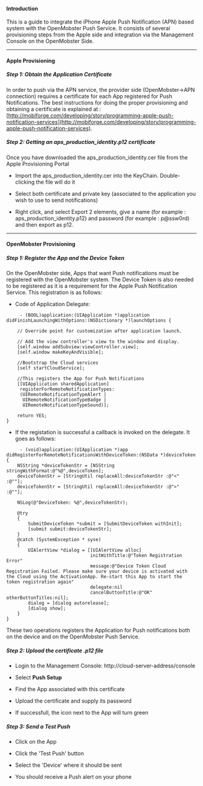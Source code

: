 #### Introduction ####
This is a guide to integrate the iPhone Apple Push Notification (APN) based system with the OpenMobster Push Service. It consists of several provisioning steps from the Apple side and integration via the Management Console on the OpenMobster Side.


---


#### Apple Provisioning ####

##### Step 1: Obtain the Application Certificate #####

In order to push via the APN service, the provider side (OpenMobster->APN connection) requires a certificate for each App registered for Push Notifications. The best instructions for doing the proper provisioning and obtaining a certificate is explained at : [http://mobiforge.com/developing/story/programming-apple-push-notification-services](http://mobiforge.com/developing/story/programming-apple-push-notification-services).

##### Step 2: Getting an aps\_production\_identity.p12 certificate #####

Once you have downloaded the aps\_production\_identity.cer file from the Apple Provisioning Portal

  * Import the aps\_production\_identity.cer into the KeyChain. Double-clicking the file will do it

  * Select both certificate and private key (associated to the application you wish to use to send notifications)

  * Right click, and select Export 2 elements, give a name (for example : aps\_production\_identity.p12) and password (for example : p@ssw0rd) and then export as p12.


---


#### OpenMobster Provisioning ####

##### Step 1: Register the App and the Device Token #####

On the OpenMobster side, Apps that want Push notifications must be registered with the OpenMobster system. The Device Token is also needed to be registered as it is a requirement for the Apple Push Notification Service. This registration is as follows:

  * Code of Application Delegate:
```
     - (BOOL)application:(UIApplication *)application didFinishLaunchingWithOptions:(NSDictionary *)launchOptions {    
    
    // Override point for customization after application launch.

    // Add the view controller's view to the window and display.
    [self.window addSubview:viewController.view];
    [self.window makeKeyAndVisible];
	
	//Bootstrap the Cloud services
	[self startCloudService];
	
    //This registers the App for Push Notifications
    [[UIApplication sharedApplication] 
	 registerForRemoteNotificationTypes:
	 (UIRemoteNotificationTypeAlert | 
	  UIRemoteNotificationTypeBadge | 
	  UIRemoteNotificationTypeSound)];

    return YES;
}

```

  * If the registation is successful a callback is invoked on the delegate. It goes as follows:
```
     - (void)application:(UIApplication *)app didRegisterForRemoteNotificationsWithDeviceToken:(NSData *)deviceToken 
{ 
	NSString *deviceTokenStr = [NSString stringWithFormat:@"%@",deviceToken];
	deviceTokenStr = [StringUtil replaceAll:deviceTokenStr :@"<" :@""];
	deviceTokenStr = [StringUtil replaceAll:deviceTokenStr :@">" :@""];
	
	NSLog(@"DeviceToken: %@",deviceTokenStr);

	@try 
	{
		SubmitDeviceToken *submit = [SubmitDeviceToken withInit];
		[submit submit:deviceTokenStr];
	}
	@catch (SystemException * syse) 
	{
		UIAlertView *dialog = [[UIAlertView alloc] 
							   initWithTitle:@"Token Registration Error"
							   message:@"Device Token Cloud Registration Failed. Please make sure your device is activated with the Cloud using the ActivationApp. Re-start this App to start the token registration again" 
							   delegate:nil 
							   cancelButtonTitle:@"OK" otherButtonTitles:nil];
		dialog = [dialog autorelease];
		[dialog show];
	}
}
```

These two operations registers the Application for Push notifications both on the device and on the OpenMobster Push Service.

##### Step 2: Upload the certificate .p12 file #####

  * Login to the Management Console: http://cloud-server-address/console

  * Select **Push Setup**

  * Find the App associated with this certificate

  * Upload the certificate and supply its password

  * If successfull, the icon next to the App will turn green

##### Step 3: Send a Test Push #####

  * Click on the App

  * Click the 'Test Push' button

  * Select the 'Device' where it should be sent

  * You should receive a Push alert on your phone